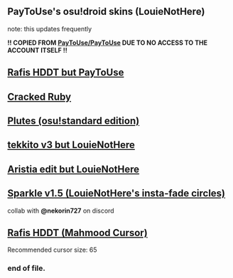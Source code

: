 ## PayToUse's osu!droid skins (LouieNotHere)
note: this updates frequently

**!! COPIED FROM [PayToUse/PayToUse](https://github.com/Paytouse/paytouse/blob/main/skins.md) DUE TO NO ACCESS TO THE ACCOUNT ITSELF !!**

## [Rafis HDDT but PayToUse](https://drive.google.com/file/d/14wtBRxupDAUx58vy_J9chJeqi59APUaV/view?usp=drivesdk)

## [Cracked Ruby](https://github.com/PayToUse/cracked-ruby/releases/tag/v1.5.1)

## [Plutes (osu!standard edition)](https://drive.google.com/file/d/15cNpcd59xptNJs0KkYRsdkhZJEYhV0du/view?usp=drivesdk)

## [tekkito v3 but LouieNotHere](https://drive.google.com/file/d/17HteI41jjo4D8xbmWseckcvh7KnSJKWR/view?usp=drivesdk)

## [Aristia edit but LouieNotHere](https://drive.google.com/file/d/192sk6XsabC7YwelBdEaIS0tIsE4FBSEr/view?usp=drivesdk)

## [Sparkle v1.5 (LouieNotHere's insta-fade circles)](https://drive.google.com/file/d/1lB7uGd4GKnWmFAq2aFo2Lzc9jqqaXRSB/view?usp=drivesdk)
collab with **@nekorin727** on discord

## [Rafis HDDT (Mahmood Cursor)](https://drive.google.com/file/d/1mSqqE0in1jde1b6su27mMDafFaJn9NHO/view?usp=drivesdk)
Recommended cursor size: 65

### end of file.
